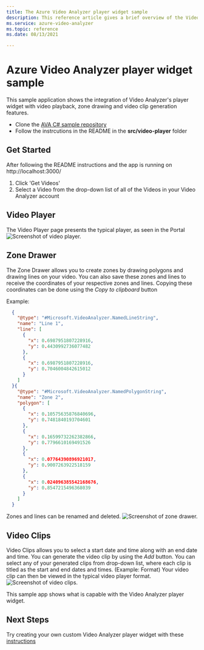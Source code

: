 ```yaml
---
title: The Azure Video Analyzer player widget sample
description: This reference article gives a brief overview of the Video Analyzer player widget sample application
ms.service: azure-video-analyzer
ms.topic: reference
ms.date: 08/13/2021

---
```


# Azure Video Analyzer player widget sample

This sample application shows the integration of Video Analyzer's player widget with video playback, zone drawing and video clip generation features.

* Clone the [AVA C# sample repository](https://github.com/Azure-Samples/video-analyzer-iot-edge-csharp)
* Follow the instrcutions in the README in the **src/video-player** folder

## Get Started
After following the README instructions and the app is running on http://localhost:3000/
1. Click 'Get Videos'
2. Select a Video from the drop-down list of all of the Videos in your Video Analyzer account

## Video Player
The Video Player page presents the typical player, as seen in the Portal
![Screenshot of video player.](./media/sample-widget-player/widget-video-player.png)

## Zone Drawer
The Zone Drawer allows you to create zones by drawing polygons and drawing lines on your video. You can also save these zones and lines to receive the coordinates of your respective zones and lines. Copying these coordinates can be done using the *Copy to clipboard* button  
  
Example:
```json
  {
    "@type": "#Microsoft.VideoAnalyzer.NamedLineString",
    "name": "Line 1",
    "line": [
      {
        "x": 0.6987951807228916,
        "y": 0.4430992736077482
      },
      {
        "x": 0.6987951807228916,
        "y": 0.7046004842615012
      }
    ]
  }{
    "@type": "#Microsoft.VideoAnalyzer.NamedPolygonString",
    "name": "Zone 2",
    "polygon": [
      {
        "x": 0.10575635876840696,
        "y": 0.7481840193704601
      },
      {
        "x": 0.16599732262382866,
        "y": 0.7796610169491526
      },
      {
        "x": 0.07764390896921017,
        "y": 0.9007263922518159
      },
      {
        "x": 0.024096385542168676,
        "y": 0.8547215496368039
      }
    ]
  }
```
Zones and lines can be renamed and deleted.
![Screenshot of zone drawer.](./media/sample-widget-player/widget-zone-drawer.png)

## Video Clips
Video Clips allows you to select a start date and time along with an end date and time. You can generate the video clip by using the *Add* button.
You can select any of your generated clips from drop-down list, where each clip is titled as the start and end dates and times.
(Example: Format)
Your video clip can then be viewed in the typical video player format.
![Screenshot of video clips.](./media/sample-widget-player/widget-video-clips.png)

This sample app shows what is capable with the Video Analyzer player widget.

## Next Steps
Try creating your own custom Video Analyzer player widget with these [instructions](./player-widget.md)

